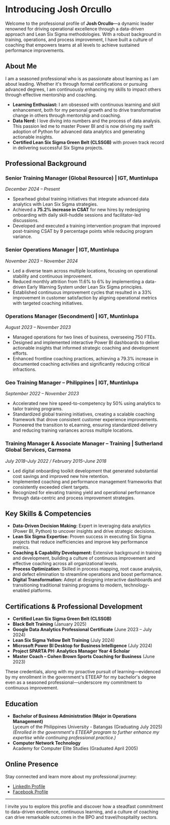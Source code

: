 # Introducing Josh Orcullo

Welcome to the professional profile of **Josh Orcullo**—a dynamic leader renowned for driving operational excellence through a data-driven approach and Lean Six Sigma methodologies. With a robust background in training, operations, and process improvement, I have built a culture of coaching that empowers teams at all levels to achieve sustained performance improvements.

## About Me

I am a seasoned professional who is as passionate about learning as I am about leading. Whether it's through formal certifications or pursuing advanced degrees, I am continuously enhancing my skills to impact others through effective mentorship and coaching.

- **Learning Enthusiast:** I am obsessed with continuous learning and skill enhancement, both for my personal growth and to drive transformative change in others through mentorship and coaching.
- **Data Nerd:** I love diving into numbers and the process of data analysis. This passion led me to master Power BI and is now driving my swift adoption of Python for advanced data analytics and generating actionable insights.
- **Certified Lean Six Sigma Green Belt (CLSSGB)** with proven track record in delivering successful Six Sigma projects.

## Professional Background

### Senior Training Manager (Global Resource) | IGT, Muntinlupa  
*December 2024 – Present*  
- Spearhead global training initiatives that integrate advanced data analytics with Lean Six Sigma strategies.
- Achieved a **75.2% increase in CSAT** for new hires by redesigning onboarding with daily skill-huddle sessions and facilitator-led discussions.
- Developed and executed a training intervention program that improved post-training CSAT by 9 percentage points while reducing program variance.

### Senior Operations Manager | IGT, Muntinlupa  
*November 2023 – November 2024*  
- Led a diverse team across multiple locations, focusing on operational stability and continuous improvement.
- Reduced monthly attrition from 11.6% to 6% by implementing a data-driven Early Warning System under Lean Six Sigma principles.
- Established continuous improvement cycles that resulted in a 33% improvement in customer satisfaction by aligning operational metrics with targeted coaching initiatives.

### Operations Manager (Secondment) | IGT, Muntinlupa  
*August 2023 – November 2023*  
- Managed operations for two lines of business, overseeing 750 FTEs.
- Designed and implemented interactive Power BI dashboards to deliver actionable insights that informed strategic coaching and development efforts.
- Enhanced frontline coaching practices, achieving a 79.3% increase in documented coaching activities and significantly reducing critical infractions.

### Geo Training Manager – Philippines | IGT, Muntinlupa  
*September 2022 – November 2023*  
- Accelerated new hire speed-to-competency by 50% using analytics to tailor training programs.
- Standardized global training initiatives, creating a scalable coaching framework that drove consistent customer experience improvements.
- Pioneered the transition to eLearning, ensuring standardized delivery and reducing training variances across multiple locations.

### Training Manager & Associate Manager – Training | Sutherland Global Services, Carmona  
*July 2018–July 2022 / February 2015–June 2018*  
- Led digital onboarding toolkit development that generated substantial cost savings and improved new hire retention.
- Implemented coaching and performance management frameworks that consistently exceeded client targets.
- Recognized for elevating training yield and operational performance through data-centric and process improvement strategies.

## Key Skills & Competencies

- **Data-Driven Decision Making:** Expert in leveraging data analytics (Power BI, Python) to uncover insights and drive strategic decisions.
- **Lean Six Sigma Expertise:** Proven success in executing Six Sigma projects that reduce inefficiencies and improve key performance metrics.
- **Coaching & Capability Development:** Extensive background in training and development, building a culture of continuous improvement and effective coaching across all organizational levels.
- **Process Optimization:** Skilled in process mapping, root cause analysis, and defect elimination to streamline operations and boost performance.
- **Digital Transformation:** Adept at designing interactive dashboards and transitioning traditional training programs to modern, technology-enabled platforms.

## Certifications & Professional Development

- **Certified Lean Six Sigma Green Belt (CLSSGB)**
- **Black Belt Training** (January 2025)
- **Google Data Analytics Professional Certificate** (June 2023 – July 2024)
- **Lean Six Sigma Yellow Belt Training** (July 2024)
- **Microsoft Power BI Desktop for Business Intelligence** (July 2024)
- **Project SPARTA PH: Analytics Manager Year 4 Scholar**
- **Master Coach – Cohen Brown Sports Coaching for Business** (June 2023)

These credentials, along with my proactive pursuit of learning—evidenced by my enrollment in the government's ETEEAP for my bachelor's degree even as a seasoned professional—underscore my commitment to continuous improvement.

## Education

- **Bachelor of Business Administration (Major in Operations Management)**  
  Lyceum of the Philippines University - Batangas (Graduating July 2025)  
  *(Enrolled in the government's ETEEAP program to further enhance my expertise while continuing professional practice.)*
- **Computer Network Technology**  
  Academy for Computer Elite Studies (Graduated April 2005)

## Online Presence

Stay connected and learn more about my professional journey:  
- [LinkedIn Profile](https://www.linkedin.com/in/josephorcullo)  
- [Facebook Profile](https://www.facebook.com/josh.orcullo)

---

I invite you to explore this profile and discover how a steadfast commitment to data-driven excellence, continuous learning, and a culture of coaching can drive remarkable outcomes in the BPO and travel/hospitality sectors.
